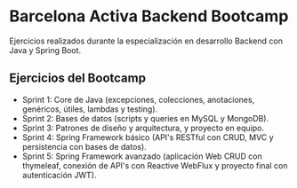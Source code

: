 # Barcelona Activa Backend Bootcamp
Ejercicios realizados durante la especialización en desarrollo Backend con Java y Spring Boot.

## Ejercicios del Bootcamp

- Sprint 1: Core de Java (excepciones, colecciones, anotaciones, genéricos, útiles, lambdas y testing).
- Sprint 2: Bases de datos (scripts y queries en MySQL y MongoDB).
- Sprint 3: Patrones de diseño y arquitectura, y proyecto en equipo.
- Sprint 4: Spring Framework básico (API's RESTful con CRUD, MVC y persistencia con bases de datos).
- Sprint 5: Spring Framework avanzado (aplicación Web CRUD con thymeleaf, conexión de API's con Reactive WebFlux y proyecto final con autenticación JWT).
